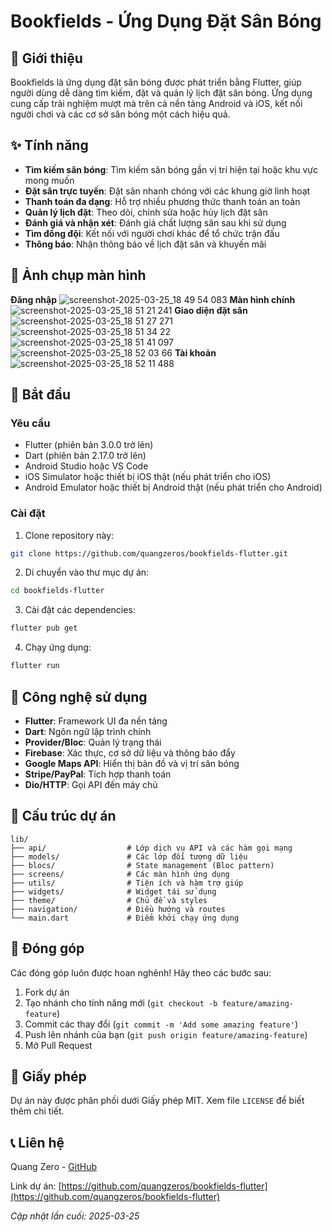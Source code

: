 # Bookfields - Ứng Dụng Đặt Sân Bóng

## 📖 Giới thiệu

Bookfields là ứng dụng đặt sân bóng được phát triển bằng Flutter, giúp người dùng dễ dàng tìm kiếm, đặt và quản lý lịch đặt sân bóng. Ứng dụng cung cấp trải nghiệm mượt mà trên cả nền tảng Android và iOS, kết nối người chơi và các cơ sở sân bóng một cách hiệu quả.

## ✨ Tính năng

- **Tìm kiếm sân bóng**: Tìm kiếm sân bóng gần vị trí hiện tại hoặc khu vực mong muốn
- **Đặt sân trực tuyến**: Đặt sân nhanh chóng với các khung giờ linh hoạt
- **Thanh toán đa dạng**: Hỗ trợ nhiều phương thức thanh toán an toàn
- **Quản lý lịch đặt**: Theo dõi, chỉnh sửa hoặc hủy lịch đặt sân
- **Đánh giá và nhận xét**: Đánh giá chất lượng sân sau khi sử dụng
- **Tìm đồng đội**: Kết nối với người chơi khác để tổ chức trận đấu
- **Thông báo**: Nhận thông báo về lịch đặt sân và khuyến mãi

## 📱 Ảnh chụp màn hình
**Đăng nhập**
![screenshot-2025-03-25_18 49 54 083](https://github.com/user-attachments/assets/aba77042-2a1c-4c86-a00d-dedc1c06d7b7)
**Màn hình chính**
![screenshot-2025-03-25_18 51 21 241](https://github.com/user-attachments/assets/434f4df5-eb7a-4b3c-8ed6-b74a30fe2d75)
**Giao diện đặt sân**
![screenshot-2025-03-25_18 51 27 271](https://github.com/user-attachments/assets/cb56155a-4448-414a-a88c-b4c7884d93bd)
![screenshot-2025-03-25_18 51 34 22](https://github.com/user-attachments/assets/f6e27d8c-dd2c-41bc-ae09-9b8b7d5a3335)
![screenshot-2025-03-25_18 51 41 097](https://github.com/user-attachments/assets/a6e441dc-0606-49c1-8cc3-63b64c9ba737)
![screenshot-2025-03-25_18 52 03 66](https://github.com/user-attachments/assets/200d7ca5-5401-4d07-875b-eb5211e67c95)
**Tài khoản**
![screenshot-2025-03-25_18 52 11 488](https://github.com/user-attachments/assets/10022029-a908-467c-9941-f8eb23ccef46)




## 🚀 Bắt đầu

### Yêu cầu

- Flutter (phiên bản 3.0.0 trở lên)
- Dart (phiên bản 2.17.0 trở lên)
- Android Studio hoặc VS Code
- iOS Simulator hoặc thiết bị iOS thật (nếu phát triển cho iOS)
- Android Emulator hoặc thiết bị Android thật (nếu phát triển cho Android)

### Cài đặt

1. Clone repository này:
```bash
git clone https://github.com/quangzeros/bookfields-flutter.git
```

2. Di chuyển vào thư mục dự án:
```bash
cd bookfields-flutter
```

3. Cài đặt các dependencies:
```bash
flutter pub get
```

4. Chạy ứng dụng:
```bash
flutter run
```

## 🔧 Công nghệ sử dụng

- **Flutter**: Framework UI đa nền tảng
- **Dart**: Ngôn ngữ lập trình chính
- **Provider/Bloc**: Quản lý trạng thái
- **Firebase**: Xác thực, cơ sở dữ liệu và thông báo đẩy
- **Google Maps API**: Hiển thị bản đồ và vị trí sân bóng
- **Stripe/PayPal**: Tích hợp thanh toán
- **Dio/HTTP**: Gọi API đến máy chủ

## 📂 Cấu trúc dự án

```
lib/
├── api/                  # Lớp dịch vụ API và các hàm gọi mạng
├── models/               # Các lớp đối tượng dữ liệu
├── blocs/                # State management (Bloc pattern)
├── screens/              # Các màn hình ứng dụng
├── utils/                # Tiện ích và hàm trợ giúp
├── widgets/              # Widget tái sử dụng
├── theme/                # Chủ đề và styles
├── navigation/           # Điều hướng và routes
└── main.dart             # Điểm khởi chạy ứng dụng
```

## 👥 Đóng góp

Các đóng góp luôn được hoan nghênh! Hãy theo các bước sau:

1. Fork dự án
2. Tạo nhánh cho tính năng mới (`git checkout -b feature/amazing-feature`)
3. Commit các thay đổi (`git commit -m 'Add some amazing feature'`)
4. Push lên nhánh của bạn (`git push origin feature/amazing-feature`)
5. Mở Pull Request

## 📄 Giấy phép

Dự án này được phân phối dưới Giấy phép MIT. Xem file `LICENSE` để biết thêm chi tiết.

## 📞 Liên hệ

Quang Zero - [GitHub](https://github.com/quangzeros)

Link dự án: [https://github.com/quangzeros/bookfields-flutter](https://github.com/quangzeros/bookfields-flutter)

*Cập nhật lần cuối: 2025-03-25*
